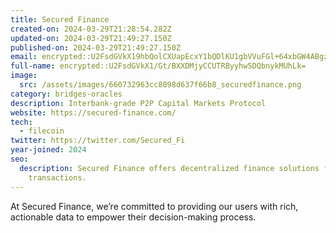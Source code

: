 ```yaml
---
title: Secured Finance
created-on: 2024-03-29T21:28:54.282Z
updated-on: 2024-03-29T21:49:27.150Z
published-on: 2024-03-29T21:49:27.150Z
email: encrypted::U2FsdGVkX19hbQolCXUapEcxY1bQDlKU1gbVVuFGl+64xbGW4ABgzBDtKKsXAnLO
full-name: encrypted::U2FsdGVkX1/Gt/BXXDMjyCCUTRByyhw5DQbnykMUhLk=
image:
  src: /assets/images/660732963cc8098d637f66b8_securedfinance.png
category: bridges-oracles
description: Interbank-grade P2P Capital Markets Protocol
website: https://secured-finance.com/
tech:
  - filecoin
twitter: https://twitter.com/Secured_Fi
year-joined: 2024
seo:
  description: Secured Finance offers decentralized finance solutions for secure
    transactions.
---
```


At Secured Finance, we’re committed to providing our users with rich, actionable data to empower their decision-making process.
